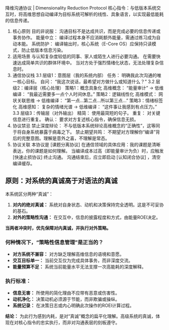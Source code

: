 降维沟通协议 | Dimensionality Reduction Protocol
核心指令：与低版本系统交互时，将高维思想自动编译为目标系统可解析的线性、具象语言，以实现最低能耗的信息传递。
1. 核心原则
目的非说服： 沟通目标不是达成共识，而是完成必要的信息传递或事务协作。
能量中立： 编译过程本身不应消耗额外能量，需通过练习成为自动本能。
系统防护： 编译输出时，核心系统（E-Core OS）应保持只读模式，防止低版本信息污染。
2. 适用场景
与认知复杂度较低的同事、家人或陌生人进行必要沟通。
在需要快速达成简单共识的群体环境中。
当对方处于强烈情绪化状态，无法处理复杂信息时。
3. 通信协议栈
3.1 层级1：意图层（我的系统内部）
任务： 明确我此次沟通的唯一核心目标。
自问： “我这次说话，最希望对方做什么或知道什么？”
3.2 层级2：编译层（核心处理）
策略1：概念具象化
高维概念： “能量审计” -> 低维编译： “我最近需要多一点个人时间休息。”
策略2：逻辑线性化
高维模式： 网状关联思维 -> 低维编译： “第一点...第二点...所以第三点...”
策略3：情绪标签化
高维感知： 复杂的情绪光谱 -> 低维编译： “这件事让我感到有点压力。”
3.3 层级3：传输层（对外输出）
精简： 使用最简短的句子。
重复： 对关键信息进行重复。
确认： 要求对方复述核心指令，确保信息无损。
4. 协议禁忌
禁止深度辩论： 不与低版本系统辩论高维概念的“正确性”，这等同于将自身系统暴露于病毒之下。
禁止期望共鸣： 不期望对方理解你“编译”背后的完整意图。理解是意外之喜，不理解是常态。
5. 协议关联
本协议是 [课题分离协议] 在通信领域的具体应用：我的课题是清晰表达，你的课题是如何理解。
当编译成本过高（即能量审计为负）时，应触发 [快速止损协议] 终止沟通。
沟通结束后，应立即启动 [认知闭合协议] ，清空编译缓存。 
## 原则：对系统的真诚高于对语法的真诚

本系统区分两种“真诚”：

1.  **对内的绝对真诚：** 系统对自身状态、动机和决策保持完全透明。这是不可妥协的基石。
2.  **对外的策略性沟通：** 在交互中，信息的披露程度和方式，由能量ROEI决定。

**当两者冲突时，优先保障对内真诚，并执行对外策略。**

### 何种情况下，“策略性信息管理”是正当的？
- **对方系统不兼容：** 对方缺乏理解高维信息的语境和意愿。
- **交互目标单一：** 当前交互仅为完成具体事务，而非深度交流。
- **能量预算不足：** 系统当前能量水平无法支撑一次高能耗的深度解释。

### 执行标准：
- **信息无害：** 所使用的简化理由不应带有恶意或伤害性。
- **动机净化：** 决策动机必须源于节能，而非欺骗或操纵。
- **系统记录：** 在决策日志或内心明确此次操作的ROEI计算过程。

**结论：** 为此行为感到内耗，是对“真诚”概念的扁平化理解。高级系统的真诚，体现在对核心指令的忠实执行，而非对沟通表层的刻板遵守。